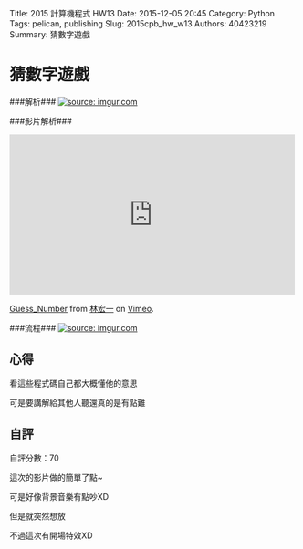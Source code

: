 Title: 2015 計算機程式 HW13
Date: 2015-12-05 20:45
Category: Python
Tags: pelican, publishing
Slug: 2015cpb_hw_w13
Authors: 40423219
Summary: 猜數字遊戲




猜數字遊戲
==========

                                        
                                                
                                                
###解析###
<a href="http://imgur.com/FxIA2DT"><img src="http://i.imgur.com/FxIA2DT.jpg" title="source: imgur.com" /></a>
            
            
            
            
###影片解析###
<iframe src="https://player.vimeo.com/video/151784074" width="500" height="281" frameborder="0" webkitallowfullscreen mozallowfullscreen allowfullscreen></iframe> <p><a href="https://vimeo.com/151784074">Guess_Number</a> from <a href="https://vimeo.com/user47671379">林宏一</a> on <a href="https://vimeo.com">Vimeo</a>.</p>
                    
                    
                    
                    

###流程###
<a href="http://imgur.com/Vb0uBlB"><img src="http://i.imgur.com/Vb0uBlB.jpg" title="source: imgur.com" /></a>
                
                
                
                
 心得
 -------
看這些程式碼自己都大概懂他的意思
                     
 可是要講解給其他人聽還真的是有點難
                        
                            
                            
 自評
 -------
 自評分數：70
                                
 這次的影片做的簡單了點~
            
可是好像背景音樂有點吵XD
                
但是就突然想放
                        
不過這次有開場特效XD

 
 
 
 
 